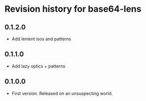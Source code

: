 # Revision history for base64-lens

## 0.1.2.0

* Add lenient isos and patterns

## 0.1.1.0

* Add lazy optics + patterns

## 0.1.0.0

* First version. Released on an unsuspecting world.
